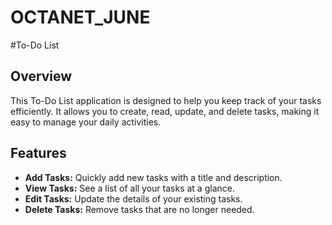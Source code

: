 # OCTANET_JUNE

 #To-Do List 

## Overview

This To-Do List application is designed to help you keep track of your tasks efficiently. It allows you to create, read, update, and delete tasks, making it easy to manage your daily activities.

## Features

- **Add Tasks:** Quickly add new tasks with a title and description.
- **View Tasks:** See a list of all your tasks at a glance.
- **Edit Tasks:** Update the details of your existing tasks.
- **Delete Tasks:** Remove tasks that are no longer needed.
